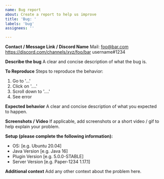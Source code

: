 ```yaml
---
name: Bug report
about: Create a report to help us improve
title: 'Bug: '
labels: 'bug'
assignees: ''

---
```


**Contact / Message Link / Discord Name**
Mail: foo@bar.com
https://discord.com/channels/xyz/foo/bar
username#1234

**Describe the bug**
A clear and concise description of what the bug is.

**To Reproduce**
Steps to reproduce the behavior:
1. Go to '...'
2. Click on '....'
3. Scroll down to '....'
4. See error

**Expected behavior**
A clear and concise description of what you expected to happen.

**Screenshots / Video**
If applicable, add screenshots or a short video / gif to help explain your problem.

**Setup (please complete the following information):**
 - OS: [e.g. Ubuntu 20.04]
 - Java Version [e.g. Java 16]
 - Plugin Version [e.g. 5.0.0-STABLE]
 - Server Version [e.g. Paper-1234 1.17.1]

**Additional context**
Add any other context about the problem here.
